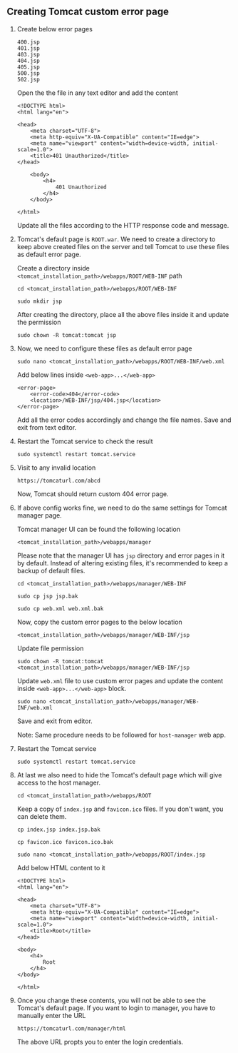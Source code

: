 ## Creating Tomcat custom error page

1. Create below error pages

    ```
    400.jsp
    401.jsp
    403.jsp
    404.jsp
    405.jsp
    500.jsp
    502.jsp
    ```

    Open the the file in any text editor and add the content

    ```
    <!DOCTYPE html>
    <html lang="en">

    <head>
        <meta charset="UTF-8">
        <meta http-equiv="X-UA-Compatible" content="IE=edge">
        <meta name="viewport" content="width=device-width, initial-scale=1.0">
        <title>401 Unauthorized</title>
    </head>

        <body>
            <h4>
                401 Unauthorized
            </h4>
        </body>

    </html>
    ```

    Update all the files according to the HTTP response code and message.

2. Tomcat's default page is `ROOT.war`. We need to create a directory to keep above created files on the server and tell Tomcat to use these files as default error page.

    Create a directory inside `<tomcat_installation_path>/webapps/ROOT/WEB-INF` path

    ```
    cd <tomcat_installation_path>/webapps/ROOT/WEB-INF
    
    sudo mkdir jsp
    ```

    After creating the directory, place all the above files inside it and update the permission

    ```
    sudo chown -R tomcat:tomcat jsp
    ```

3. Now, we need to configure these files as default error page

    ```
    sudo nano <tomcat_installation_path>/webapps/ROOT/WEB-INF/web.xml
    ```

    Add below lines inside `<web-app>...</web-app>`

    ```
    <error-page>
        <error-code>404</error-code>
        <location>/WEB-INF/jsp/404.jsp</location>
    </error-page>
    ```

    Add all the error codes accordingly and change the file names. Save and exit from text editor.

4. Restart the Tomcat service to check the result

    ```
    sudo systemctl restart tomcat.service
    ```

5. Visit to any invalid location

    ```
    https://tomcaturl.com/abcd
    ```

    Now, Tomcat should return custom 404 error page.

6. If above config works fine, we need to do the same settings for Tomcat manager page.

    Tomcat manager UI can be found the following location

    ```
    <tomcat_installation_path>/webapps/manager
    ```

    Please note that the manager UI has `jsp` directory and error pages in it by default. Instead of altering existing files, it's recommended to keep a backup of default files.

    ```
    cd <tomcat_installation_path>/webapps/manager/WEB-INF

    sudo cp jsp jsp.bak

    sudo cp web.xml web.xml.bak
    ```

    Now, copy the custom error pages to the below location

    ```
    <tomcat_installation_path>/webapps/manager/WEB-INF/jsp
    ```

    Update file permission

    ```
    sudo chown -R tomcat:tomcat <tomcat_installation_path>/webapps/manager/WEB-INF/jsp
    ```

    Update `web.xml` file to use custom error pages and update the content inside `<web-app>...</web-app>` block.

    ```
    sudo nano <tomcat_installation_path>/webapps/manager/WEB-INF/web.xml
    ```

    Save and exit from editor.

    Note: Same procedure needs to be followed for `host-manager` web app.

7. Restart the Tomcat service

    ```
    sudo systemctl restart tomcat.service
    ```
    
8. At last we also need to hide the Tomcat's default page which will give access to the host manager.

    ```
    cd <tomcat_installation_path>/webapps/ROOT
    ```

    Keep a copy of `index.jsp` and `favicon.ico` files. If you don't want, you can delete them.

    ``` 
    cp index.jsp index.jsp.bak
    
    cp favicon.ico favicon.ico.bak

    sudo nano <tomcat_installation_path>/webapps/ROOT/index.jsp
    ```

    Add below HTML content to it

    ```
    <!DOCTYPE html>
    <html lang="en">

    <head>
        <meta charset="UTF-8">
        <meta http-equiv="X-UA-Compatible" content="IE=edge">
        <meta name="viewport" content="width=device-width, initial-scale=1.0">
        <title>Root</title>
    </head>

    <body>
        <h4>
            Root
        </h4>
    </body>

    </html>
    ```

9. Once you change these contents, you will not be able to see the Tomcat's default page. If you want to login to manager, you have to manually enter the URL

    ```
    https://tomcaturl.com/manager/html
    ```

    The above URL propts you to enter the login credentials.
